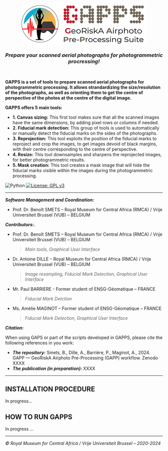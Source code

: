 <div align="center">
	<img src="https://github.com/GeoRiskA/GAPPS/blob/main/GAPPS_logo_forGUI.png">
</div> 

<h3 align="center">
<i>Prepare your scanned aerial photographs for photogrammetric procressing!</i>
</h3>

<br>

**GAPPS is a set of tools to prepare scanned aerial photographs for photogrammetric processing. It allows strandardizing the size/resolution of the photographs, as well as orienting them to get the centre of perspective of the photos at the centre of the digital image.**  

**GAPPS offers 5 main tools:**  
- **1. Canvas sizing:**  This first tool makes sure that all the scanned images have the same dimensions, by adding pixel rows or columns if needed.  
- **2. Fiducial mark detection:** This group of tools is used to automatically or manually detect the fiducial marks on the sides of the photographs.  
- **3. Reprojection:** This tool exploits the position of the fiducial marks to reproject and crop the images, to get images devoid of black margins, with their centre corresponding to the centre of perspective.  
- **4. Resize:** This tool downsamples and sharpens the reprojected images, for better photogrammetric results.  
- **5. Mask creation:** This tool creates a mask image that will hide the fiducial marks visible within the images during the photogrammetric processing.

![Python](https://img.shields.io/badge/python-3670A0?style=for-the-badge&logo=python&logoColor=ffdd54) [![License: GPL v3](https://img.shields.io/badge/License-GPLv3-blue.svg)](https://www.gnu.org/licenses/gpl-3.0)

-------

***Software Management and Coordination:***  
- Prof. Dr. Benoît SMETS – Royal Museum for Central Africa (RMCA) / Vrije Universiteit Brussel (VUB) – BELGIUM  

***Contributors:***. 
- Prof. Dr. Benoît SMETS – Royal Museum for Central Africa (RMCA) / Vrije Universiteit Brussel (VUB) – BELGIUM  
  > *Main tools, Graphical User Interface*   
- Dr. Antoine DILLE – Royal Museum for Central Africa (RMCA) / Vrije Universiteit Brussel (VUB) – BELGIUM  
  > *Image resampling, Fiducial Mark Detection, Graphical User Interface*   
- Mr. Paul BARRIERE - Former student of ENSG-Géomatique – FRANCE
  > *Fiducial Mark Detction*  
- Ms. Amélie MAGINOT – Former student of ENSG-Géomatique – FRANCE
  > *Fiducial Mark Detection, Graphical User Interface*  

***Citation:***  

When using GAPS or part of the scripts developed in GAPPS, please cite the following references in you work:  

- ***The repository:*** Smets, B., Dille, A., Barrière, P., Maginot, A., 2024.  GAPP — GeoRiskA Airphoto Pre-Processing (GAPP) workflow. Zenodo XXXX
- ***The publication (in preparation):*** XXXX

--------------

## INSTALLATION PROCEDURE  

In progress...  

## HOW TO RUN GAPPS  

In progress ...  

----------------

*&copy; Royal Museum for Central Africa / Vrije Universiteit Brussel – 2020-2024*
